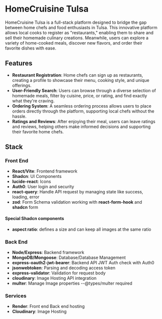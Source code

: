 # HomeCruisine Tulsa

HomeCruisine Tulsa is a full-stack platform designed to bridge the gap between home chefs and food enthusiasts in Tulsa. This innovative platform allows local cooks to register as "restaurants," enabling them to share and sell their homemade culinary creations. Meanwhile, users can explore a variety of home-cooked meals, discover new flavors, and order their favorite dishes with ease.

## Features

- **Restaurant Registration**: Home chefs can sign up as restaurants, creating a profile to showcase their menu, cooking style, and unique offerings.
- **User-Friendly Search**: Users can browse through a diverse selection of homemade meals, filter by cuisine, price, or rating, and find exactly what they're craving.
- **Ordering System**: A seamless ordering process allows users to place orders directly through the platform, supporting local chefs without the hassle.
- **Ratings and Reviews**: After enjoying their meal, users can leave ratings and reviews, helping others make informed decisions and supporting their favorite home chefs.

## Stack

### Front End

- **React/Vite**: Frontend framework
- **Shadcn**: UI Components
- **lucide-react**: Icons
- **Auth0**: User login and security
- **react-query**: Handle API request by managing state like success, loading, error
- **zod**: Form Schema validation working with **react-form-hook** and **shadcn** form

#### Special Shadcn components

- **aspect ratio**: defines a size and can keep all images at the same ratio

### Back End

- **Node/Express**: Backend framework
- **MongoDB/Mongoose**: Database/Database Management
- **express-oauth2-jwt-bearer**: Backend API JWT Auth check with Auth0
- **jsonwebtoken**: Parsing and decoding access token
- **express-validator**: Validation for request body
- **cloudinary**: Image Hosting API integration
- **multer**: Manage Image properties
  --@types/multer required

### Services

- **Render**: Front end Back end hosting
- **Cloudinary**: Image Hosting
